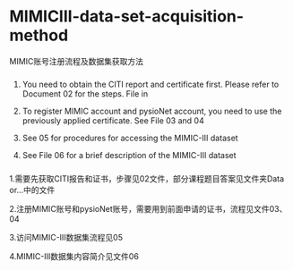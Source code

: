 # MIMICIII-data-set-acquisition-method
MIMIC账号注册流程及数据集获取方法

###
1. You need to obtain the CITI report and certificate first. Please refer to Document 02 for the steps. File in

2. To register MIMIC account and pysioNet account, you need to use the previously applied certificate. See File 03 and 04

3. See 05 for procedures for accessing the MIMIC-III dataset

4. See File 06 for a brief description of the MIMIC-III dataset


###
1.需要先获取CITI报告和证书，步骤见02文件，部分课程题目答案见文件夹Data or...中的文件

2.注册MIMIC账号和pysioNet账号，需要用到前面申请的证书，流程见文件03、04

3.访问MIMIC-III数据集流程见05

4.MIMIC-III数据集内容简介见文件06

